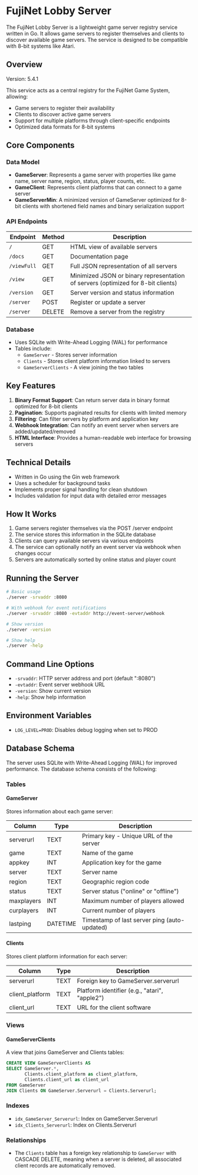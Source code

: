 # FujiNet Lobby Server

The FujiNet Lobby Server is a lightweight game server registry service written in Go. It allows game servers to register themselves and clients to discover available game servers. The service is designed to be compatible with 8-bit systems like Atari.

## Overview

Version: 5.4.1

This service acts as a central registry for the FujiNet Game System, allowing:
- Game servers to register their availability
- Clients to discover active game servers
- Support for multiple platforms through client-specific endpoints
- Optimized data formats for 8-bit systems

## Core Components

### Data Model

- **GameServer**: Represents a game server with properties like game name, server name, region, status, player counts, etc.
- **GameClient**: Represents client platforms that can connect to a game server
- **GameServerMin**: A minimized version of GameServer optimized for 8-bit clients with shortened field names and binary serialization support

### API Endpoints

| Endpoint | Method | Description |
|----------|--------|-------------|
| `/` | GET | HTML view of available servers |
| `/docs` | GET | Documentation page |
| `/viewFull` | GET | Full JSON representation of all servers |
| `/view` | GET | Minimized JSON or binary representation of servers (optimized for 8-bit clients) |
| `/version` | GET | Server version and status information |
| `/server` | POST | Register or update a server |
| `/server` | DELETE | Remove a server from the registry |

### Database

- Uses SQLite with Write-Ahead Logging (WAL) for performance
- Tables include:
  - `GameServer` - Stores server information
  - `Clients` - Stores client platform information linked to servers
  - `GameServerClients` - A view joining the two tables

## Key Features

1. **Binary Format Support**: Can return server data in binary format optimized for 8-bit clients
2. **Pagination**: Supports paginated results for clients with limited memory
3. **Filtering**: Can filter servers by platform and application key
4. **Webhook Integration**: Can notify an event server when servers are added/updated/removed
5. **HTML Interface**: Provides a human-readable web interface for browsing servers

## Technical Details

- Written in Go using the Gin web framework
- Uses a scheduler for background tasks
- Implements proper signal handling for clean shutdown
- Includes validation for input data with detailed error messages

## How It Works

1. Game servers register themselves via the POST /server endpoint
2. The service stores this information in the SQLite database
3. Clients can query available servers via various endpoints
4. The service can optionally notify an event server via webhook when changes occur
5. Servers are automatically sorted by online status and player count

## Running the Server

```bash
# Basic usage
./server -srvaddr :8080

# With webhook for event notifications
./server -srvaddr :8080 -evtaddr http://event-server/webhook

# Show version
./server -version

# Show help
./server -help
```

## Command Line Options

- `-srvaddr`: HTTP server address and port (default ":8080")
- `-evtaddr`: Event server webhook URL
- `-version`: Show current version
- `-help`: Show help information

## Environment Variables

- `LOG_LEVEL=PROD`: Disables debug logging when set to PROD

## Database Schema

The server uses SQLite with Write-Ahead Logging (WAL) for improved performance. The database schema consists of the following:

### Tables

#### GameServer
Stores information about each game server:

| Column | Type | Description |
|--------|------|-------------|
| serverurl | TEXT | Primary key - Unique URL of the server |
| game | TEXT | Name of the game |
| appkey | INT | Application key for the game |
| server | TEXT | Server name |
| region | TEXT | Geographic region code |
| status | TEXT | Server status ("online" or "offline") |
| maxplayers | INT | Maximum number of players allowed |
| curplayers | INT | Current number of players |
| lastping | DATETIME | Timestamp of last server ping (auto-updated) |

#### Clients
Stores client platform information for each server:

| Column | Type | Description |
|--------|------|-------------|
| serverurl | TEXT | Foreign key to GameServer.serverurl |
| client_platform | TEXT | Platform identifier (e.g., "atari", "apple2") |
| client_url | TEXT | URL for the client software |

### Views

#### GameServerClients
A view that joins GameServer and Clients tables:
```sql
CREATE VIEW GameServerClients AS 
SELECT GameServer.*, 
       Clients.client_platform as client_platform, 
       Clients.client_url as client_url 
FROM GameServer 
JOIN Clients ON GameServer.Serverurl = Clients.Serverurl;
```

### Indexes

- `idx_GameServer_Serverurl`: Index on GameServer.Serverurl
- `idx_Clients_Serverurl`: Index on Clients.Serverurl

### Relationships

- The `Clients` table has a foreign key relationship to `GameServer` with CASCADE DELETE, meaning when a server is deleted, all associated client records are automatically removed.
